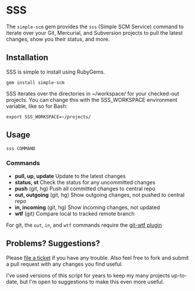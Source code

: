 # SSS

The `simple-scm` gem provides the `sss` (Simple SCM Service) command to
iterate over your Git, Mercurial, and Subversion projects to pull the
latest changes, show you their status, and more.

## Installation

SSS is simple to install using RubyGems.

    gem install simple-scm

SSS iterates over the directories in ~/workspace/ for your checked-out
projects. You can change this with the SSS_WORKSPACE environment
variable, like so for Bash:

    export SSS_WORKSPACE=~/projects/

## Usage

    sss COMMAND

### Commands

* **pull, up, update**  Update to the latest changes
* **status, st**        Check the status for any uncommitted changes
* **push**              (git, hg) Push all committed changes to central repo
* **out, outgoing**     (git, hg) Show outgoing changes, not pushed to central repo
* **in, incoming**      (git, hg) Show incoming changes, not updated
* **wtf**               (git) Compare local to tracked remote branch

For git, the `out`, `in`, and `wtf` commands require the [git-wtf plugin]

[git-wtf plugin]: http://git-wt-commit.rubyforge.org/#git-wtf

## Problems? Suggestions?

Please [file a ticket][tickets] if you have any trouble.  Also feel free
to fork and submit a pull request with any changes you find useful.

I've used versions of this script for years to keep my many projects
up-to-date, but I'm open to suggestions to make this even more useful.

[tickets]:https://github.com/pbyrne/sss/issues
